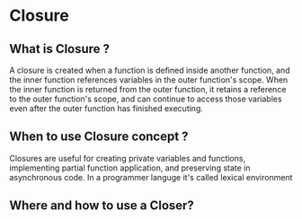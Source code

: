 # Closure

## What is Closure ?

A closure is created when a function is defined inside another function, and the inner function references variables in the outer function's scope. When the inner function is returned from the outer function, it retains a reference to the outer function's scope, and can continue to access those variables even after the outer function has finished executing. 

## When to use Closure concept ?

Closures are useful for creating private variables and functions, implementing partial function application, and preserving state in asynchronous code.
In a programmer languge it's called lexical environment

## Where and how to use a Closer?
